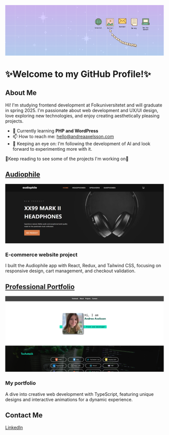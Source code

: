 ![header](https://github.com/Andrea-Axelsson/Andrea-Axelsson/blob/main/Header2.png?raw=true)

# ✨Welcome to my GitHub Profile!✨

## About Me
Hi! I'm studying frontend development at Folkuniversitetet and will graduate in spring 2025. I'm passionate about web development and UX/UI design, love exploring new technologies, and enjoy creating aesthetically pleasing projects.

- 🌱 Currently learning **PHP and WordPress**
- 📫 How to reach me: [hello@andreaaxelsson.com](mailto:hello@andreaaxelsson.com)
- 👀 Keeping an eye on: I'm following the development of AI and look forward to experimenting more with it.

🚀Keep reading to see some of the projects I'm working on🚀

## [Audiophile](https://github.com/Andrea-Axelsson/audiophile)
![Audiophile](https://github.com/Andrea-Axelsson/Andrea-Axelsson/blob/main/audiophile.png?raw=true)

### E-commerce website project
I built the Audiophile app with React, Redux, and Tailwind CSS, focusing on responsive design, cart management, and checkout validation.

## [Professional Portfolio](https://github.com/Andrea-Axelsson/portfolio-mars-2024)
![Portfolio](https://github.com/Andrea-Axelsson/Andrea-Axelsson/blob/main/portfolio-img.png?raw=true)
### My portfolio
A dive into creative web development with TypeScript, featuring unique designs and interactive animations for a dynamic experience.

## Contact Me
[LinkedIn](https://www.linkedin.com/in/axelsson-andrea/)
